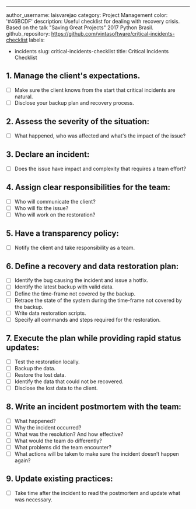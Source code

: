---
author_username: laisvarejao
category: Project Management
color: '#46BCDF'
description: Useful checklist for dealing with recovery crisis. Based on the talk
  "Saving Great Projects" 2017 Python Brasil.
github_repository: https://github.com/vintasoftware/critical-incidents-checklist
labels:
- incidents
slug: critical-incidents-checklist
title: Critical Incidents Checklist

## 1. Manage the client's expectations.
  * [ ] Make sure the client knows from the start that critical incidents are natural. 
  * [ ] Disclose your backup plan and recovery process.
  
## 2.  Assess the severity of the situation:
  * [ ] What happened, who was affected and what's the impact of the issue?

## 3. Declare an incident:
  * [ ] Does the issue have impact and complexity that requires a team effort?

## 4. Assign clear responsibilities for the team:
  * [ ] Who will communicate the client?
  * [ ] Who will fix the issue?
  * [ ] Who will work on the restoration?

## 5. Have a transparency policy:
  * [ ] Notify the client and take responsibility as a team.

## 6. Define a recovery and data restoration plan:
  * [ ] Identify the bug causing the incident and issue a hotfix.
  * [ ] Identify the latest backup with valid data.
  * [ ] Define the time-frame not covered by the backup.
  * [ ] Retrace the state of the system during the time-frame not covered by the backup.
  * [ ] Write data restoration scripts.
  * [ ] Specify all commands and steps required for the restoration.

## 7. Execute the plan while providing rapid status updates:
  * [ ] Test the restoration locally.
  * [ ] Backup the data.
  * [ ] Restore the lost data.
  * [ ] Identify the data that could not be recovered.
  * [ ] Disclose the lost data to the client.

## 8.  Write an incident postmortem with the team:
  * [ ] What happened?
  * [ ] Why the incident occurred?
  * [ ] What was the resolution? And how effective?
  * [ ] What would the team do differently?
  * [ ] What problems did the team encounter?
  * [ ] What actions will be taken to make sure the incident doesn’t happen again?

## 9. Update existing practices:
  * [ ] Take time after the incident to read the postmortem and update what was necessary.
